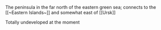 

The peninsula in the far north of the eastern green sea; connects to the [[~Eastern Islands~]] and somewhat east of [[Ursk]]

Totally undeveloped at the moment


